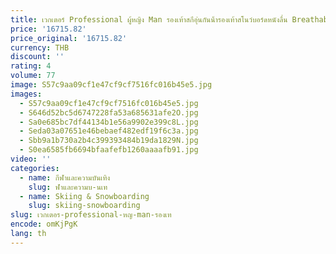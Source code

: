```yaml
---
title: เวกเตอร์ Professional ผู้หญิง Man รองเท้าสกีอุ่นกันน้ํารองเท้าสโนว์บอร์ดหนังลื่น Breathable รองเท้าสกีหิมะอุปกรณ์
price: '16715.82'
price_original: '16715.82'
currency: THB
discount: ''
rating: 4
volume: 77
image: S57c9aa09cf1e47cf9cf7516fc016b45e5.jpg
images:
  - S57c9aa09cf1e47cf9cf7516fc016b45e5.jpg
  - S646d52bc5d6747228fa53a685631afe2O.jpg
  - Sa0e685bc7df44134b1e56a9902e399c8L.jpg
  - Seda03a07651e46bebaef482edf19f6c3a.jpg
  - Sbb9a1b730a2b4c399393484b19da1829N.jpg
  - S0ea6585fb6694bfaafefb1260aaaafb91.jpg
video: ''
categories:
  - name: กีฬาและความบันเทิง
    slug: ฬาและความบ-นเท
  - name: Skiing & Snowboarding
    slug: skiing-snowboarding
slug: เวกเตอร-professional-หญ-man-รองเท
encode: omKjPgK
lang: th
---
```

  